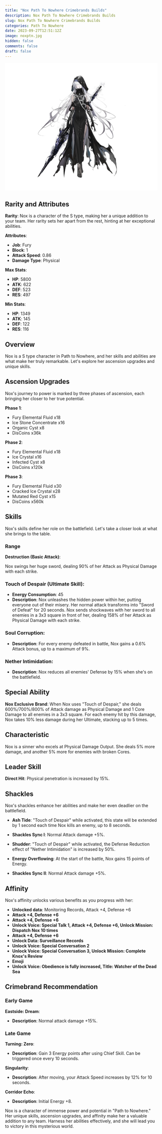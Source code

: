 ```yaml
---
title: "Nox Path To Nowhere Crimebrands Builds"
description: Nox Path To Nowhere Crimebrands Builds
slug: Nox Path To Nowhere Crimebrands Builds
categories: Path To Nowhere
date: 2023-09-27T12:51:12Z
image: noxptn.jpg
hidden: false
comments: false
draft: false
---
```


![nox crimebrands](noxptn.jpg)

## Rarity and Attributes

**Rarity**: Nox is a character of the S type, making her a unique addition to your team. Her rarity sets her apart from the rest, hinting at her exceptional abilities.

**Attributes**:

- **Job**: Fury
- **Block**: 1
- **Attack Speed**: 0.86
- **Damage Type**: Physical

**Max Stats**:

- **HP**: 5800
- **ATK**: 622
- **DEF**: 523
- **RES**: 497

**Min Stats**:

- **HP**: 1349
- **ATK**: 145
- **DEF**: 122
- **RES**: 116

## Overview

Nox is a S type character in Path to Nowhere, and her skills and abilities are what make her truly remarkable. Let's explore her ascension upgrades and unique skills.

## Ascension Upgrades

Nox's journey to power is marked by three phases of ascension, each bringing her closer to her true potential.

**Phase 1**:

- Fury Elemental Fluid x18
- Ice Stone Concentrate x16
- Organic Cyst x8
- DisCoins x36k

**Phase 2**:

- Fury Elemental Fluid x18
- Ice Crystal x16
- Infected Cyst x8
- DisCoins x120k

**Phase 3**:

- Fury Elemental Fluid x30
- Cracked Ice Crystal x28
- Mutated Red Cyst x15
- DisCoins x560k

## Skills

Nox's skills define her role on the battlefield. Let's take a closer look at what she brings to the table.

### Range

**Destruction (Basic Attack)**:

Nox swings her huge sword, dealing 90% of her Attack as Physical Damage with each strike.

### Touch of Despair (Ultimate Skill):

- **Energy Consumption**: 45
- **Description**: Nox unleashes the hidden power within her, putting everyone out of their misery. Her normal attack transforms into "Sword of Defeat" for 20 seconds. Nox sends shockwaves with her sword to all enemies in a 3x3 square in front of her, dealing 158% of her Attack as Physical Damage with each strike.

### Soul Corruption:

- **Description**: For every enemy defeated in battle, Nox gains a 0.6% Attack bonus, up to a maximum of 9%.

### Nether Intimidation:

- **Description**: Nox reduces all enemies' Defense by 15% when she's on the battlefield.

## Special Ability

**Nox Exclusive Brand**: When Nox uses "Touch of Despair," she deals 600%/700%/800% of Attack damage as Physical Damage and 1 Core Damage to all enemies in a 3x3 square. For each enemy hit by this damage, Nox takes 10% less damage during her Ultimate, stacking up to 5 times.

## Characteristic

Nox is a sinner who excels at Physical Damage Output. She deals 5% more damage, and another 5% more for enemies with broken Cores.

## Leader Skill

**Direct Hit**: Physical penetration is increased by 15%.

## Shackles

Nox's shackles enhance her abilities and make her even deadlier on the battlefield.

- **Ash Tide**: "Touch of Despair" while activated, this state will be extended by 1 second each time Nox kills an enemy, up to 8 seconds.

- **Shackles Sync I**: Normal Attack damage +5%.

- **Shudder**: "Touch of Despair" while activated, the Defense Reduction effect of "Nether Intimidation" is increased by 50%.

- **Energy Overflowing**: At the start of the battle, Nox gains 15 points of Energy.

- **Shackles Sync II**: Normal Attack damage +5%.

## Affinity

Nox's affinity unlocks various benefits as you progress with her:

- **Unlocked data**: Monitoring Records, Attack +4, Defense +6
- **Attack +4, Defense +6**
- **Attack +4, Defense +6**
- **Unlock Voice: Special Talk 1, Attack +4, Defense +6, Unlock Mission: Dispatch Nox 10 times**
- **Attack +4, Defense +6**
- **Unlock Data: Surveillance Records**
- **Unlock Voice: Special Conversation 2**
- **Unlock Voice: Special Conversation 3, Unlock Mission: Complete Knox's Review**
- **Emoji**
- **Unlock Voice: Obedience is fully increased, Title: Watcher of the Dead Sea**

## Crimebrand Recommendation

### Early Game

**Eastside: Dream**:

- **Description**: Normal attack damage +15%.

### Late Game

**Turning: Zero**:

- **Description**: Gain 3 Energy points after using Chief Skill. Can be triggered once every 10 seconds.

**Singularity**:

- **Description**: After moving, your Attack Speed increases by 12% for 10 seconds.

**Corridor Echo**:

- **Description**: Initial Energy +8.

Nox is a character of immense power and potential in "Path to Nowhere." Her unique skills, ascension upgrades, and affinity make her a valuable addition to any team. Harness her abilities effectively, and she will lead you to victory in this mysterious world.